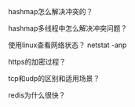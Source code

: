 hashmap怎么解决冲突的？

hashmap多线程中怎么解决冲突问题？

使用linux查看网络状态？ netstat -anp

https的加密过程？

tcp和udp的区别和适用场景？

redis为什么很快？

